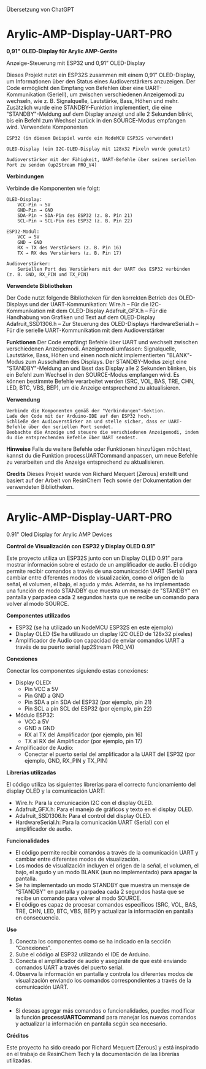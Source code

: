 Übersetzung von ChatGPT
# Arylic-AMP-Display-UART-PRO

**0,91" OLED-Display für Arylic AMP-Geräte**

Anzeige-Steuerung mit ESP32 und 0,91” OLED-Display

Dieses Projekt nutzt ein ESP32S zusammen mit einem 0,91” OLED-Display, um Informationen über den Status eines Audioverstärkers anzuzeigen. Der Code ermöglicht den Empfang von Befehlen über eine UART-Kommunikation (Seriell), um zwischen verschiedenen Anzeigemodi zu wechseln, wie z. B. Signalquelle, Lautstärke, Bass, Höhen und mehr. Zusätzlich wurde eine STANDBY-Funktion implementiert, die eine "STANDBY"-Meldung auf dem Display anzeigt und alle 2 Sekunden blinkt, bis ein Befehl zum Wechsel zurück in den SOURCE-Modus empfangen wird.
Verwendete Komponenten

    ESP32 (in diesem Beispiel wurde ein NodeMCU ESP32S verwendet)

    OLED-Display (ein I2C-OLED-Display mit 128x32 Pixeln wurde genutzt)

    Audioverstärker mit der Fähigkeit, UART-Befehle über seinen seriellen Port zu senden (up2Stream PRO_V4)

**Verbindungen**

Verbinde die Komponenten wie folgt:

    OLED-Display:
        VCC-Pin → 5V
        GND-Pin → GND
        SDA-Pin → SDA-Pin des ESP32 (z. B. Pin 21)
        SCL-Pin → SCL-Pin des ESP32 (z. B. Pin 22)

    ESP32-Modul:
        VCC → 5V
        GND → GND
        RX → TX des Verstärkers (z. B. Pin 16)
        TX → RX des Verstärkers (z. B. Pin 17)

    Audioverstärker:
        Seriellen Port des Verstärkers mit der UART des ESP32 verbinden (z. B. GND, RX_PIN und TX_PIN)

**Verwendete Bibliotheken**

Der Code nutzt folgende Bibliotheken für den korrekten Betrieb des OLED-Displays und der UART-Kommunikation:
    Wire.h – Für die I2C-Kommunikation mit dem OLED-Display
    Adafruit_GFX.h – Für die Handhabung von Grafiken und Text auf dem OLED-Display
    Adafruit_SSD1306.h – Zur Steuerung des OLED-Displays
    HardwareSerial.h – Für die serielle UART-Kommunikation mit dem Audioverstärker

**Funktionen**
    Der Code empfängt Befehle über UART und wechselt zwischen verschiedenen Anzeigemodi.
    Anzeigemodi umfassen: Signalquelle, Lautstärke, Bass, Höhen und einen noch nicht implementierten "BLANK"-Modus zum Ausschalten des Displays.
    Der STANDBY-Modus zeigt eine "STANDBY"-Meldung an und lässt das Display alle 2 Sekunden blinken, bis ein Befehl zum Wechsel in den SOURCE-Modus empfangen wird.
    Es können bestimmte Befehle verarbeitet werden (SRC, VOL, BAS, TRE, CHN, LED, BTC, VBS, BEP), um die Anzeige entsprechend zu aktualisieren.

**Verwendung**

    Verbinde die Komponenten gemäß der "Verbindungen"-Sektion.
    Lade den Code mit der Arduino-IDE auf den ESP32 hoch.
    Schließe den Audioverstärker an und stelle sicher, dass er UART-Befehle über den seriellen Port sendet.
    Beobachte die Anzeige und steuere die verschiedenen Anzeigemodi, indem du die entsprechenden Befehle über UART sendest.

**Hinweise**
    Falls du weitere Befehle oder Funktionen hinzufügen möchtest, kannst du die Funktion processUARTCommand anpassen, um neue Befehle zu verarbeiten und die Anzeige entsprechend zu aktualisieren.

**Credits**
Dieses Projekt wurde von Richard Mequert [Zerous] erstellt und basiert auf der Arbeit von ResinChem Tech sowie der Dokumentation der verwendeten Bibliotheken.

-------

# Arylic-AMP-Display-UART-PRO
0.91" Oled Display for Arylic AMP Devices

**Control de Visualización con ESP32 y Display OLED 0.91”**

Este proyecto utiliza un ESP32S junto con un Display OLED 0.91” para mostrar información sobre el estado de un amplificador de audio. El código permite recibir comandos a través de una comunicación UART (Serial) para cambiar entre diferentes modos de visualización, como el origen de la señal, el volumen, el bajo, el agudo y más. Además, se ha implementado una función de modo STANDBY que muestra un mensaje de "STANDBY" en pantalla y parpadea cada 2 segundos hasta que se recibe un comando para volver al modo SOURCE.

**Componentes utilizados**

- ESP32 (se ha utilizado un NodeMCU ESP32S en este ejemplo)
- Display OLED (Se ha utilizado un display I2C OLED de 128x32 píxeles)
- Amplificador de Audio con capacidad de enviar comandos UART a través de su puerto serial (up2Stream PRO\_V4)

**Conexiones**

Conectar los componentes siguiendo estas conexiones:

- Display OLED:
  - Pin VCC a 5V
  - Pin GND a GND
  - Pin SDA a pin SDA del ESP32 (por ejemplo, pin 21)
  - Pin SCL a pin SCL del ESP32 (por ejemplo, pin 22)
- Módulo ESP32:
  - VCC a 5V
  - GND a GND
  - RX al TX del Amplificador (por ejemplo, pin 16)
  - TX al RX del Amplificador (por ejemplo, pin 17)
- Amplificador de Audio:
  - Conectar el puerto serial del amplificador a la UART del ESP32 (por ejemplo, GND, RX\_PIN y TX\_PIN)

**Librerías utilizadas**

El código utiliza las siguientes librerías para el correcto funcionamiento del display OLED y la comunicación UART:

- Wire.h: Para la comunicación I2C con el display OLED.
- Adafruit\_GFX.h: Para el manejo de gráficos y texto en el display OLED.
- Adafruit\_SSD1306.h: Para el control del display OLED.
- HardwareSerial.h: Para la comunicación UART (Serial) con el amplificador de audio.

**Funcionalidades**

- El código permite recibir comandos a través de la comunicación UART y cambiar entre diferentes modos de visualización.
- Los modos de visualización incluyen el origen de la señal, el volumen, el bajo, el agudo y un modo BLANK (aun no implementado) para apagar la pantalla.
- Se ha implementado un modo STANDBY que muestra un mensaje de "STANDBY" en pantalla y parpadea cada 2 segundos hasta que se recibe un comando para volver al modo SOURCE.
- El código es capaz de procesar comandos específicos (SRC, VOL, BAS, TRE, CHN, LED, BTC, VBS, BEP) y actualizar la información en pantalla en consecuencia.

**Uso**

1. Conecta los componentes como se ha indicado en la sección "Conexiones".
1. Sube el código al ESP32 utilizando el IDE de Arduino.
1. Conecta el amplificador de audio y asegúrate de que esté enviando comandos UART a través del puerto serial.
1. Observa la información en pantalla y controla los diferentes modos de visualización enviando los comandos correspondientes a través de la comunicación UART.

**Notas**

- Si deseas agregar más comandos o funcionalidades, puedes modificar la función **processUARTCommand** para manejar los nuevos comandos y actualizar la información en pantalla según sea necesario.

**Créditos**

Este proyecto ha sido creado por Richard Mequert [Zerous] y está inspirado en el trabajo de ResinChem Tech y la documentación de las librerías utilizadas.
